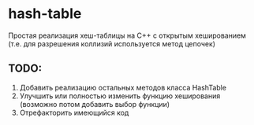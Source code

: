 # hash-table
Простая реализация хеш-таблицы на С++ с открытым хешированием (т.е. для разрешения коллизий используется метод цепочек)

## TODO:
1. Добавить реализацию остальных методов класса HashTable
2. Улучшить или полностью изменить функцию хеширования (возможно потом добавить выбор функции)
3. Отрефакторить имеющийся код
